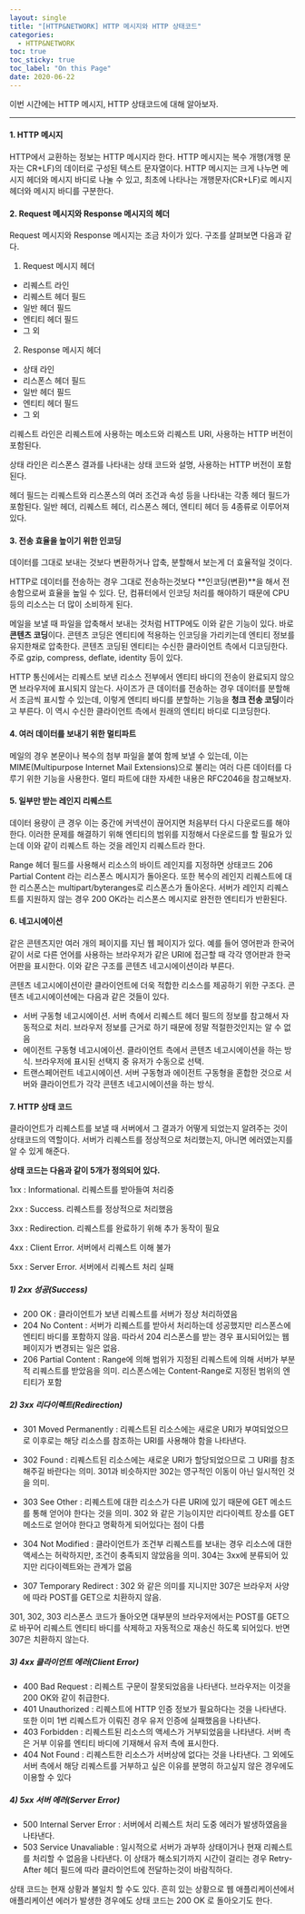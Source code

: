 ```yaml
---
layout: single
title: "[HTTP&NETWORK] HTTP 메시지와 HTTP 상태코드"
categories:
  - HTTP&NETWORK
toc: true
toc_sticky: true
toc_label: "On this Page"
date: 2020-06-22
---
```




이번 시간에는 HTTP 메시지, HTTP 상태코드에 대해 알아보자.

-----------

#### 1. HTTP 메시지

HTTP에서 교환하는 정보는 HTTP 메시지라 한다.  HTTP 메시지는 복수 개행(개행 문자는 CR+LF)의 데이터로 구성된 텍스트 문자열이다.  HTTP 메시지는 크게 나누면 메시지 헤더와 메시지 바디로 나눌 수 있고, 최초에 나타나는 개행문자(CR+LF)로 메시지 헤더와 메시지 바디를 구분한다.



#### 2. Request 메시지와 Response 메시지의 헤더

Request 메시지와 Response 메시지는 조금 차이가 있다. 구조를 살펴보면 다음과 같다.

1) Request 메시지 헤더

- 리퀘스트 라인
- 리퀘스트 헤더 필드
- 일반 헤더 필드
- 엔티티 헤더 필드
- 그 외

2) Response 메시지 헤더

- 상태 라인
- 리스폰스 헤더 필드
- 일반 헤더 필드
- 엔티티 헤더 필드
- 그 외



리퀘스트 라인은 리퀘스트에 사용하는 메소드와 리퀘스트 URI, 사용하는 HTTP 버전이 포함된다.

상태 라인은 리스폰스 결과를 나타내는 상태 코드와 설명, 사용하는 HTTP 버전이 포함된다.

헤더 필드는 리퀘스트와 리스폰스의 여러 조건과 속성 등을 나타내는 각종 헤더 필드가 포함된다.  일반 헤더, 리퀘스트 헤더, 리스폰스 헤더, 엔티티 헤더 등 4종류로 이루어져 있다.



#### 3. 전송 효율을 높이기 위한 인코딩

데이터를 그대로 보내는 것보다 변환하거나 압축, 분할해서 보는게 더 효율적일 것이다.

HTTP로 데이터를 전송하는 경우 그대로 전송하는것보다 **인코딩(변환)**을 해서 전송함으로써 효율을 높일 수 있다.  단, 컴퓨터에서 인코딩 처리를 해야하기 때문에 CPU 등의 리소스는 더 많이 소비하게 된다.

메일을 보낼 때 파일을 압축해서 보내는 것처럼 HTTP에도 이와 같은 기능이 있다.  바로 **콘텐츠 코딩**이다.  콘텐츠 코딩은 엔티티에 적용하는 인코딩을 가리키는데 엔티티 정보를 유지한채로 압축한다.  콘텐츠 코딩된 엔티티는 수신한 클라이언트 측에서 디코딩한다.  주로 gzip, compress, deflate, identity 등이 있다.

HTTP 통신에서는 리퀘스트 보낸 리소스 전부에서 엔티티 바디의 전송이 완료되지 않으면 브라우저에 표시되지 않는다.  사이즈가 큰 데이터를 전송하는 경우 데이터를 분할해서 조금씩 표시할 수 있는데, 이렇게 엔티티 바디를 분할하는 기능을 **청크 전송 코딩**이라고 부른다.  이 역시 수신한 클라이언트 측에서 원래의 엔티티 바디로 디코딩한다.



#### 4. 여러 데이터를 보내기 위한 멀티파트

메일의 경우 본문이나 복수의 첨부 파일을 붙여 함께 보낼 수 있는데,  이는 MIME(Multipurpose Internet Mail Extensions)으로 불리는 여러 다른 데이터를 다루기 위한 기능을 사용한다.  멀티 파트에 대한 자세한 내용은 RFC2046을 참고해보자.



#### 5. 일부만 받는 레인지 리퀘스트

데이터 용량이 큰 경우 이는 중간에 커넥션이 끊어지면 처음부터 다시 다운로드를 해야 한다.  이러한 문제를 해결하기 위해 엔티티의 범위를 지정해서 다운로드를 할 필요가 있는데 이와 같이 리퀘스트 하는 것을 레인지 리퀘스트라 한다.

Range 헤더 필드를 사용해서 리소스의 바이트 레인지를 지정하면 상태코드 206 Partial Content 라는 리스폰스 메시지가 돌아온다.  또한 복수의 레인지 리퀘스트에 대한 리스폰스는 multipart/byteranges로 리스폰스가 돌아온다.  서버가 레인지 리퀘스트를 지원하지 않는 경우 200 OK라는 리스폰스 메시지로 완전한 엔티티가 반환된다.



#### 6. 네고시에이션

같은 콘텐츠지만 여러 개의 페이지를 지닌 웹 페이지가 있다.  예를 들어 영어판과 한국어 같이 서로 다른 언어를 사용하는 브라우저가 같은 URI에 접근할 때 각각 영어판과 한국어판을 표시한다.  이와 같은 구조를 콘텐츠 네고시에이션이라 부른다.

콘텐츠 네고시에이션이란 클라이언트에 더욱 적합한 리소스를 제공하기 위한 구조다.  콘텐츠 네고시에이션에는 다음과 같은 것들이 있다.

- 서버 구동형 네고시에이션.  서버 측에서 리퀘스트 헤더 필드의 정보를 참고해서 자동적으로 처리.  브라우저 정보를 근거로 하기 때문에 정말 적절한것인지는 알 수 없음
- 에이전트 구동형 네고시에이션.  클라이언트 측에서 콘텐츠 네고시에이션을 하는 방식.  브라우저에 표시된 선택지 중 유저가 수동으로 선택.
- 트랜스페어런트 네고시에이션.  서버 구동형과 에이전트 구동형을 혼합한 것으로 서버와 클라이언트가 각각 콘텐츠 네고시에이션을 하는 방식.



#### 7. HTTP 상태 코드

클라이언트가 리퀘스트를 보낼 때 서버에서 그 결과가 어떻게 되었는지 알려주는 것이 상태코드의 역할이다.  서버가 리퀘스트를 정상적으로 처리했는지, 아니면 에러였는지를 알 수 있게 해준다.



**상태 코드는 다음과 같이 5개가 정의되어 있다.**

1xx : Informational.  리퀘스트를 받아들여 처리중

2xx : Success.  리퀘스트를 정상적으로 처리했음

3xx : Redirection.  리퀘스트를 완료하기 위해 추가 동작이 필요

4xx : Client Error.  서버에서 리퀘스트 이해 불가

5xx : Server Error.  서버에서 리퀘스트 처리 실패



##### 1) 2xx 성공(Success)

- 200 OK : 클라이언트가 보낸 리퀘스트를 서버가 정상 처리하였음
- 204 No Content : 서버가 리퀘스트를 받아서 처리하는데 성공했지만 리스폰스에 엔티티 바디를 포함하지 않음.  따라서 204 리스폰스를 받는 경우 표시되어있는 웹 페이지가 변경되는 일은 없음.
- 206 Partial Content : Range에 의해 범위가 지정된 리퀘스트에 의해 서버가 부분적 리퀘스트를 받았음을 의미.  리스폰스에는 Content-Range로 지정된 범위의 엔티티가 포함

##### 2) 3xx 리다이렉트(Redirection)

- 301 Moved Permanently : 리퀘스트된 리소스에는 새로운 URI가 부여되었으므로 이후로는 해당 리소스를 참조하는 URI를 사용해야 함을 나타낸다.
- 302 Found : 리퀘스트된 리소스에는 새로운 URI가 할당되었으므로 그 URI를 참조해주길 바란다는 의미.  301과 비슷하지만 302는 영구적인 이동이 아닌 일시적인 것을 의미.
- 303 See Other : 리퀘스트에 대한 리소스가 다른 URI에 있기 때문에 GET 메소드를 통해 얻어야 한다는 것을 의미.  302 와 같은 기능이지만 리다이렉트 장소를 GET 메소드로 얻어야 한다고 명확하게 되어있다는 점이 다름

- 304 Not Modified : 클라이언트가 조건부 리퀘스트를 보내는 경우 리소스에 대한 액세스는 허락하지만, 조건이 충족되지 않았음을 의미.  304는 3xx에 분류되어 있지만 리다이렉트와는 관계가 없음
- 307 Temporary Redirect : 302 와 같은 의미를 지니지만 307은 브라우저 사양에 따라 POST를 GET으로 치환하지 않음.

301, 302, 303 리스폰스 코드가 돌아오면 대부분의 브라우저에서는 POST를 GET으로 바꾸어 리퀘스트 엔티티 바디를 삭제하고 자동적으로 재송신 하도록 되어있다.  반면 307은 치환하지 않는다.

##### 3) 4xx 클라이언트 에러(Client Error)

- 400 Bad Request : 리퀘스트 구문이 잘못되었음을 나타낸다.  브라우저는 이것을 200 OK와 같이 취급한다.
- 401 Unauthorized : 리퀘스트에 HTTP 인증 정보가 필요하다는 것을 나타낸다.  또한 이미 1번 리퀘스트가 이뤄진 경우 유저 인증에 실패했음을 나타낸다. 
- 403 Forbidden : 리퀘스트된 리소스의 액세스가 거부되었음을 나타낸다.  서버 측은 거부 이유를 엔티티 바디에 기재해서 유저 측에 표시한다.
- 404 Not Found : 리퀘스트한 리소스가 서버상에 없다는 것을 나타낸다.  그 외에도 서버 측에서 해당 리퀘스트를 거부하고 싶은 이유를 분명히 하고싶지 않은 경우에도 이용할 수 있다

##### 4) 5xx 서버 에러(Server Error)

- 500 Internal Server Error : 서버에서 리퀘스트 처리 도중 에러가 발생하였음을 나타낸다.
- 503 Service Unavaliable : 일시적으로 서버가 과부하 상태이거나 현재 리퀘스트를 처리할 수 없음을 나타낸다.  이 상태가 해소되기까지 시간이 걸리는 경우 Retry-After 헤더 필드에 따라 클라이언트에 전달하는것이 바람직하다.



상태 코드는 현재 상황과 불일치 할 수도 있다.  흔히 있는 상황으로 웹 애플리케이션에서 애플리케이션 에러가 발생한 경우에도 상태 코드는 200 OK 로 돌아오기도 한다.


